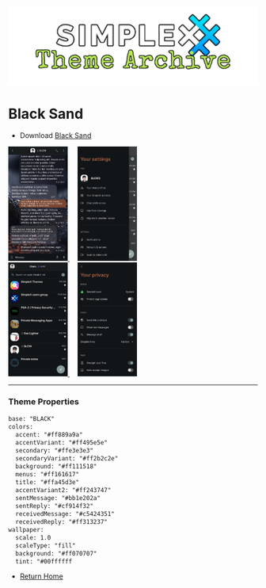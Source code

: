 ![SxC Theme Archive Banner](../resources/SxC_themeBanner.png)

# Black Sand 

* Download [Black Sand](../themes/SxC_blackSand.theme)

<a href="../screenshots/SxC_blackSand01.jpg" target="_blank">
		<img src="../screenshots/SxC_blackSand01.jpg" width="120">
</a>&nbsp;&nbsp;&nbsp;
<a href="../screenshots/SxC_blackSand02.jpg" target="_blank">
		<img src="../screenshots/SxC_blackSand02.jpg" width="120">
</a>
<br>
<a href="../screenshots/SxC_blackSand03.jpg" target="_blank">
		<img src="../screenshots/SxC_blackSand03.jpg" width="120">
</a>&nbsp;&nbsp;&nbsp;
<a href="../screenshots/SxC_blackSand04.jpg" target="_blank">
		<img src="../screenshots/SxC_blackSand04.jpg" width="120">
</a>

----
### Theme Properties
```
base: "BLACK"
colors:
  accent: "#ff889a9a"
  accentVariant: "#ff495e5e"
  secondary: "#ffe3e3e3"
  secondaryVariant: "#ff2b2c2e"
  background: "#ff111518"
  menus: "#ff161617"
  title: "#ffa45d3e"
  accentVariant2: "#ff243747"
  sentMessage: "#bb1e202a"
  sentReply: "#cf914f32"
  receivedMessage: "#c5424351"
  receivedReply: "#ff313237"
wallpaper:
  scale: 1.0
  scaleType: "fill"
  background: "#ff070707"
  tint: "#00ffffff
```

* [Return Home](../)